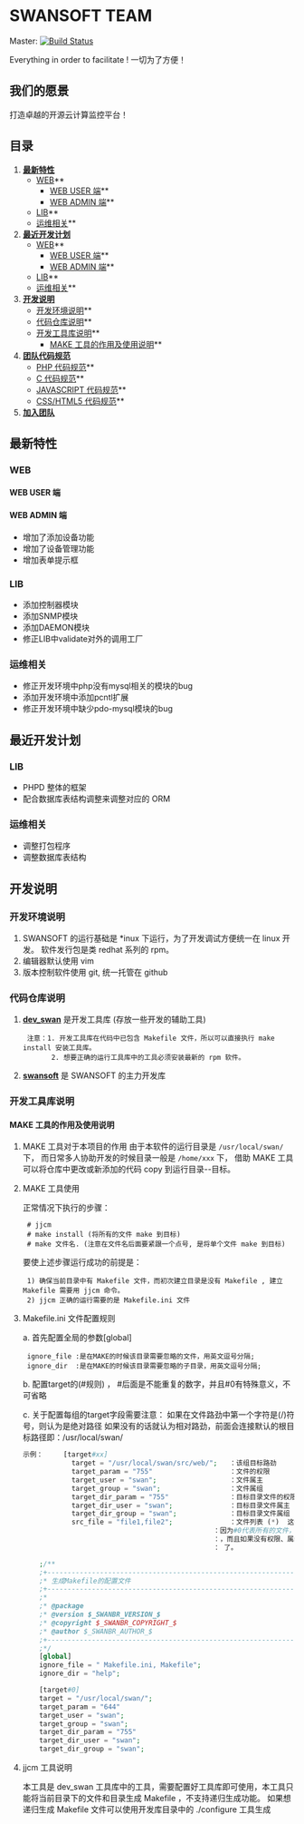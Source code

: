 # SWANSOFT TEAM

Master: [![Build Status](https://secure.travis-ci.org/nmred/swansoft.png?branch=master)](http://travis-ci.org/nmred/swansoft)

Everything in order to facilitate ! 一切为了方便！

## 我们的愿景

打造卓越的开源云计算监控平台！
<!-- {{{ 目录 -->

## 目录

1. **[最新特性](#最新特性)**
	* [WEB](#WEB)**
		* [WEB USER 端](#)**
		* [WEB ADMIN 端](#)**
	* [LIB](#)**
	* [运维相关](#)**
2. **[最近开发计划](#)**
	* [WEB](#)**
		* [WEB USER 端](#)**
		* [WEB ADMIN 端](#)**
	* [LIB](#)**
	* [运维相关](#)**
3. **[开发说明](#)**
	* [开发环境说明](#)**
	* [代码仓库说明](#)**
	* [开发工具库说明](#)**
		* [MAKE 工具的作用及使用说明](#)**
4. **[团队代码规范](#)**
	* [PHP 代码规范](#)**
	* [C 代码规范](#)**
	* [JAVASCRIPT 代码规范](#)**
	* [CSS/HTML5 代码规范](#)**
5. **[加入团队](#)**

<!-- }}} -->

<!-- {{{ 最新特性 -->
## 最新特性

### WEB

#### WEB USER 端

#### WEB ADMIN 端

- 增加了添加设备功能
- 增加了设备管理功能
- 增加表单提示框

### LIB

- 添加控制器模块
- 添加SNMP模块
- 添加DAEMON模块
- 修正LIB中validate对外的调用工厂

### 运维相关

- 修正开发环境中php没有mysql相关的模块的bug
- 添加开发环境中添加pcntl扩展
- 修正开发环境中缺少pdo-mysql模块的bug
 
<!-- }}} -->

<!-- {{{ 最近开发计划 -->

## 最近开发计划

### LIB

- PHPD 整体的框架
- 配合数据库表结构调整来调整对应的 ORM

### 运维相关

- 调整打包程序
- 调整数据库表结构

<!-- }}} -->

<!-- {{{ 开发说明 -->

## 开发说明

### 开发环境说明

1. SWANSOFT 的运行基础是 *inux 下运行，为了开发调试方便统一在 linux 开发。 软件发行包是类 redhat 系列的 rpm。
2. 编辑器默认使用 vim
3. 版本控制软件使用 git, 统一托管在 github

### 代码仓库说明

1. **[dev_swan]()** 是开发工具库 (存放一些开发的辅助工具)

		注意：1. 开发工具库在代码中已包含 Makefile 文件，所以可以直接执行 make install 安装工具库。
			  2. 想要正确的运行工具库中的工具必须安装最新的 rpm 软件。
			  
2. **[swansoft]()** 是 SWANSOFT 的主力开发库

### 开发工具库说明

#### MAKE 工具的作用及使用说明

1. MAKE 工具对于本项目的作用
	由于本软件的运行目录是 `/usr/local/swan/` 下， 而日常多人协助开发的时候目录一般是 `/home/xxx` 下， 借助 MAKE 工具可以将仓库中更改或新添加的代码 copy 到运行目录--目标。
2. MAKE 工具使用

	正常情况下执行的步骤：
	
		# jjcm
		# make install (将所有的文件 make 到目标)
		# make 文件名. (注意在文件名后面要紧跟一个点号, 是将单个文件 make 到目标)
		
	要使上述步骤运行成功的前提是：
	
		1) 确保当前目录中有 Makefile 文件，而初次建立目录是没有 Makefile , 建立 Makefile 需要用 jjcm 命令。
		2) jjcm 正确的运行需要的是 Makefile.ini 文件
		
3. Makefile.ini 文件配置规则
		
	a. 首先配置全局的参数[global]
	
		ignore_file :是在MAKE的时候该目录需要忽略的文件，用英文逗号分隔;
		ignore_dir  :是在MAKE的时候该目录需要忽略的子目录，用英文逗号分隔;

	b. 配置target的(#规则) ， #后面是不能重复的数字，并且#0有特殊意义，不可省略
	
	c. 关于配置每组的target字段需要注意：
		如果在文件路劲中第一个字符是(/)符号，则认为是绝对路径
	    如果没有的话就认为相对路劲，前面会连接默认的根目标路径即：/usr/local/swan/

	```php
	示例：		[target#xx]
				target = "/usr/local/swan/src/web/";   ：该组目标路劲
				target_param = "755"                   ：文件的权限
				target_user = "swan";				   ：文件属主
				target_group = "swan";				   ：文件属组
				target_dir_param = "755"               ：目标目录文件的权限
				target_dir_user = "swan";			   ：目标目录文件属主
				target_dir_group = "swan";			   ：目标目录文件属组
				src_file = "file1,file2";              ：文件列表 (*)  这个很重要，默认#0下的该配置是没有意义，
												   ：因为#0代表所有的文件，而其他的#xxx中必须包含这个配置并且用英文逗号分隔
												   ：，而且如果没有权限、属组、属主、或目标路劲不同的情况就用target#0就够用
												   ： 了。
	```	
	```php
		;/**
		;+------------------------------------------------------------------------------
		;* 生成Makefile的配置文件 
		;+------------------------------------------------------------------------------
		;* 
		;* @package 
		;* @version $_SWANBR_VERSION_$
		;* @copyright $_SWANBR_COPYRIGHT_$
		;* @author $_SWANBR_AUTHOR_$ 
		;+------------------------------------------------------------------------------
		;*/
		[global]
		ignore_file = " Makefile.ini, Makefile";
		ignore_dir = "help";

		[target#0]
		target = "/usr/local/swan/";
		target_param = "644"
		target_user = "swan";
		target_group = "swan";
		target_dir_param = "755"
		target_dir_user = "swan";
		target_dir_group = "swan";
	```

4. jjcm 工具说明
 
	本工具是 dev_swan 工具库中的工具，需要配置好工具库即可使用，本工具只能将当前目录下的文件和目录生成 Makefile ，不支持递归生成功能。
	如果想递归生成 Makefile 文件可以使用开发库目录中的 ./configure 工具生成

<!-- }}} -->
